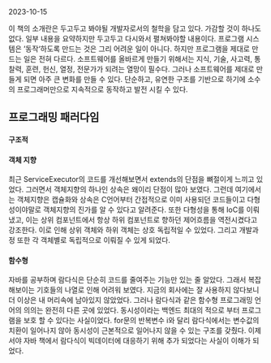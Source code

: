 2023-10-15

이 책의 소개란은 두고두고 봐야될 개발자로서의 철학을 담고 있다. 가감할 것이 하나도 없다. 일부 내용을 요약하지만 두고두고 다시와서 펼쳐봐야할 내용이다.
프로그램 시스템은 ’동작‘하도록 만드는 것은 그리 어려운 일이 아니다. 하지만 프로그램을 제대로 만드는 일은 전혀 다르다. 소프트웨어를 올바르게 만들기 위해서는 지식, 기술, 사고력, 통찰력, 훈련, 헌신, 열정, 전문가가 되려는 열망이 필수다.
그러나 소프트웨어를 제대로 만들게 되면 아주 큰 변화를 만들 수 있다. 단순하고, 유연한 구조를 기반으로 하기에 소수의 프로그래머만으로 지속적으로 동작하고 발전 시킬 수 있다.

## 프로그래밍 패러다임
#### 구조적


#### 객체 지향
최근 ServiceExecutor의 코드를 개선해보면서 extends의 단점을 뼈절이게 느끼고 있었다. 그러면서 객체지향의 하나인 상속은 왜이리 단점이 많아 보였다. 그런데 여기에서는 객체지향은 캡슐화와 상속은 C언어부터 간접적으로 이미 사용되던 코드들이고 다형성이야말로 객체지향의 진가를 알 수 있다고 알려준다. 또한 다형성을 통해 IoC를 이뤄냈고, 이는 상위 컴포넌트에서 항상 하위 컴포넌트로 향하던 제어흐름을 역전시켰다고 강조한다. 이로 인해 상위 객체와 하위 객체는 상호 독립적일 수 있었다. 그리고 개발과정 또한 각 객체별로 독립적으로 이뤄질 수 있게 되었다.
#### 함수형
자바를 공부하며 람다식은 단순히 코드를 줄여주는 기능만 있는 줄 알았다. 그래서 복잡해보이는 기호들의 나열로 인해 어려워 보였다. 지금의 회사에는 잘 사용하지 않다보니 더 이상은 내 머리속에 남아있지 않았었다. 그러나 람다식과 같은 함수형 프로그래밍 언어의 의의는 완전히 다른 곳에 있었다. 동시성이라는 백엔드 최대의 적으로 부터 프로그램을 보호 할 수 있다는 사실이었다.
for문의 반복변수 i와 달리 람다식에서는 변수값의 치환이 일어나지 않아 동시성이 근본적으로 일어나지 않을 수 있는 구조를 갖췄다. 이제서야 자바 책에서 람다식이 빅데이터에 대응하기 위해 추가 되었다는 사실이 이해가 되었다.